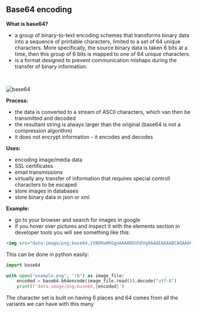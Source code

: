 <h2>Base64 encoding</h2> 

**What is base64?**
- a group of binary-to-text encoding schemes that transforms binary data into a sequence of printable characters, limited to a set of 64 unique characters. More specifically, the source binary data is taken 6 bits at a time, then this group of 6 bits is mapped to one of 64 unique characters.
- is a format designed to prevent communication mishaps during the transfer of binary information. 
<br>

![base64](img/base64.png)


**Process:**
- the data is converted to a stream of ASCII characters, which van then be transmitted and decoded
- the resultant string is always larger than the original (base64 is not a compression algorithm)
- it does not encrypt information - it encodes and decodes

**Uses:**
- encoding image/media data
- SSL certificates
- email transmissions
- virtually any transfer of information that requires special controll characters to be escaped
- store images in databases
- store binary data in json or xml

**Example:**
- go to your browser and search for images in google
- if you hover over pictures and inspect it with the elements section in developer tools you will see something like this:
```html
<img src="data:image/png;base64,iVBORw0KGgoAAAANSUhEUgAAAAEAAAABCAQAAAC1HAwCAAAAC0lEQVR42mP8Xw8AAnsB9tFWiGUAAAAASUVORK5CYII=" alt="Transparent PNG">
```


This can be done in python easily:
```python
import base64

with open("example.png", "rb") as image_file:
    encoded = base64.b64encode(image_file.read()).decode("utf-8")
    print(f'data:image/png;base64,{encoded}')
```


The character set is built on having 6 places and 64 comes from all the variants we can have with this many 